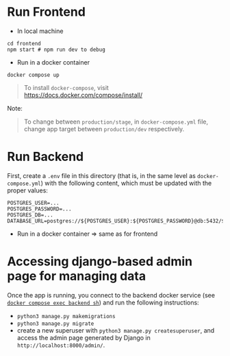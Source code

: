 # Run Frontend
* In local machine
```
cd frontend
npm start # npm run dev to debug
```

* Run in a docker container
```
docker compose up
```
> To install `docker-compose`, visit https://docs.docker.com/compose/install/

Note:
> To change between `production/stage`, in `docker-compose.yml` file, change app target between `production/dev` respectively. 


# Run Backend
First, create a `.env` file in this directory (that is, in the same level as `docker-compose.yml`) with the following content, which must be updated with the proper values:
```
POSTGRES_USER=...
POSTGRES_PASSWORD=...
POSTGRES_DB=...
DATABASE_URL=postgres://${POSTGRES_USER}:${POSTGRES_PASSWORD}@db:5432/${POSTGRES_DB}
```

* Run in a docker container => same as for frontend

# Accessing django-based admin page for managing data
Once the app is running, you connect to the backend docker service (see [`docker compose exec backend sh`](https://docs.docker.com/reference/cli/docker/compose/exec/)) and run the following instructions:
* ``python3 manage.py makemigrations``
* ``python3 manage.py migrate``
* create a new superuser with `python3 manage.py createsuperuser`, and access the admin page generated by Django in `http://localhost:8000/admin/`.
